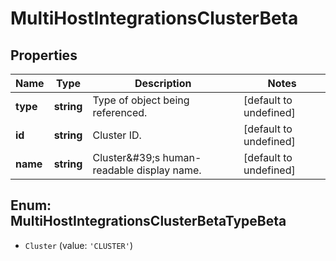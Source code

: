 # MultiHostIntegrationsClusterBeta

## Properties

Name | Type | Description | Notes
------------ | ------------- | ------------- | -------------
**type** | **string** | Type of object being referenced. | [default to undefined]
**id** | **string** | Cluster ID. | [default to undefined]
**name** | **string** | Cluster\&#39;s human-readable display name. | [default to undefined]



## Enum: MultiHostIntegrationsClusterBetaTypeBeta


* `Cluster` (value: `'CLUSTER'`)



